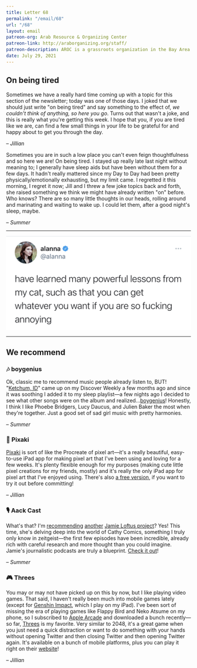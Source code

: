 ```yaml
---
title: Letter 68
permalink: "/email/68"
url: "/68"
layout: email
patreon-org: Arab Resource & Organizing Center
patreon-link: http://araborganizing.org/staff/
patreon-description: AROC is a grassroots organization in the Bay Area working to empower and organize the Arab community towards justice.
date: July 29, 2021
---
```


## On being tired

Sometimes we have a really hard time coming up with a topic for this section of the newsletter; today was one of those days. I joked that we should just write "on being tired" and say something to the effect of, *we couldn't think of anything, so here you go*. Turns out that wasn't a joke, and this is really what you're getting this week. I hope that you, if you are tired like we are, can find a few small things in your life to be grateful for and happy about to get you through the day.

– *Jillian*

Sometimes you are in such a low place you can't even feign thoughtfulness and so here we are! On being tired. I stayed up really late last night without meaning to; I generally have sleep aids but have been without them for a few days. It hadn't really mattered since my Day to Day had been pretty physically/emotionally exhausting, but my limit came. I regretted it this morning, I regret it now; Jill and I threw a few joke topics back and forth, she raised something we think we might have already written "on" before. Who knows? There are so many little thoughts in our heads, rolling around and marinating and waiting to wake up. I could let them, after a good night's sleep, maybe. 

– *Summer*


<hr>

<a href="https://twitter.com/alanna/status/1420132156513390593">
  <img src="/assets/images/tweets/68.jpeg" class="tweet">
</a>

<hr>

## We recommend

### 🎶 boygenius

Ok, classic me to recommend music people already listen to, BUT! "[Ketchum, ID](https://open.spotify.com/track/2HbDLvUR0SA1o9BDMAqqNM?si=a18ff7a1cdf3483e)" came up on my Discover Weekly a few months ago and since it was soothing I added it to my sleep playlist—a few nights ago I decided to see what other songs were on the album and realized...[boygenius](https://open.spotify.com/album/6RjlLIuDFC8Dw91yRAdPz9?si=drfICuYZRqu_Z2GYLbopog&dl_branch=1)! Honestly, I think I like Phoebe Bridgers, Lucy Daucus, and Julien Baker the most when they're together. Just a good set of sad girl music with pretty harmonies. 

– *Summer*

### 📱 Pixaki

[Pixaki](https://pixaki.com) is sort of like the Procreate of pixel art—it's a really beautiful, easy-to-use iPad app for making pixel art that I've been using and loving for a few weeks. It's plenty flexible enough for my purposes (making cute little pixel creations for my friends, mostly) and it's really the only iPad app for pixel art that I've enjoyed using. There's also [a free version](https://apps.apple.com/us/app/pixaki-4-intro/id1524803334), if you want to try it out before committing!

– *Jillian*

### 🎙️ Aack Cast

What's that? I'm [recommending](https://letterstosummer.com/56/) [another](https://letterstosummer.com/30) [Jamie Loftus project](https://letterstosummer.com/25)? Yes! This time, she's delving deep into the world of Cathy Comics, something I truly only know in zeitgeist—the first few episodes have been incredible, already rich with careful research and more thought than you could imagine. Jamie's journalistic podcasts are truly a blueprint. [Check it out](https://www.iheart.com/podcast/1119-aack-cast-by-jamie-loftus-83922273/)! 

– *Summer*

### 🎮 Threes

You may or may not have picked up on this by now, but I like playing video games. That said, I haven't really been much into mobile games lately (except for [Genshin Impact](https://letterstosummer.com/49/), which I play on my iPad). I've been sort of missing the era of playing games like Flappy Bird and Neko Atsume on my phone, so I subscribed to [Apple Arcade](https://www.apple.com/apple-arcade/?itscg=10000&itsct=arc-0-apl_hp-lrn_tle-apl-ref-210507) and downloaded a bunch recently—so far, [Threes](http://play.threesgame.com) is my favorite. Very similar to 2048, it's a great game when you just need a quick distraction or want to do something with your hands without opening Twitter and then closing Twitter and then opening Twitter again. It's available on a bunch of mobile platforms, plus you can play it right on their [website](http://play.threesgame.com)!

– *Jillian*